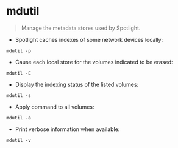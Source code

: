 # mdutil

> Manage the metadata stores used by Spotlight.

- Spotlight caches indexes of some network devices locally:

`mdutil -p`
   
- Cause each local store for the volumes indicated to be erased:

`mdutil -E`

- Display the indexing status of the listed volumes:

`mdutil -s`

- Apply command to all volumes:

`mdutil -a`

- Print verbose information when available:

`mdutil -v`
